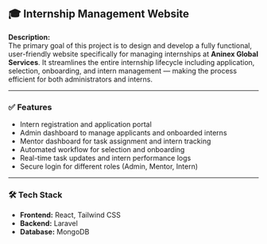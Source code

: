 ## 🎓 Internship Management Website

**Description:**  
The primary goal of this project is to design and develop a fully functional, user-friendly website specifically for managing internships at **Aninex Global Services**. It streamlines the entire internship lifecycle including application, selection, onboarding, and intern management — making the process efficient for both administrators and interns.

---

### ✅ Features

- Intern registration and application portal  
- Admin dashboard to manage applicants and onboarded interns  
- Mentor dashboard for task assignment and intern tracking  
- Automated workflow for selection and onboarding  
- Real-time task updates and intern performance logs  
- Secure login for different roles (Admin, Mentor, Intern)

---

### 🛠️ Tech Stack

- **Frontend:** React, Tailwind CSS  
- **Backend:** Laravel  
- **Database:** MongoDB
